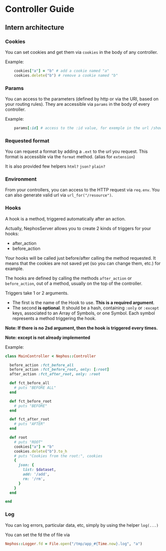 # Controller Guide

## Intern architecture

### Cookies
You can set cookies and get them via ``cookies`` in the body of any controller.

Example:
```ruby
    cookies["a"] = "b" # add a cookie named "a"
    cookies.delete("b") # remove a cookie named "b"
```


### Params
You can access to the parameters (defined by http or via the URI, based on your
routing rules).
They are accessible via ``params`` in the body of every controller.

Example:
```ruby
    params[:id] # access to the :id value, for exemple in the url /show/:id
```

### Requested format
You can request a format by adding a ``.ext`` to the url you request.
This format is accessible via the ``format`` method. (alias for ``extension``)

It is also provided few helpers ``html?`` ``json?`` ``plain?``


### Environment
From your controllers, you can access to the HTTP request via ``req.env``.
You can also generate valid url via ``url_for("/resource")``.

### Hooks
A hook is a method, triggered automatically after an action.

Actually, NephosServer allows you to create 2 kinds of triggers for your hooks:

- after_action
- before_action

Your hooks will be called just before/after calling the method requested.
It means that the cookies are not saved yet (so you can change them, etc.) for example.

The hooks are defined by calling the methods ``after_action`` or
``before_action``, out of a method, usually on the top of the controller.

Triggers take 1 or 2 arguments.
- The first is the name of the Hook to use. **This is a required argument**.
- The second **is optional**. It should be a hash, containing ``:only`` or ``:except``
  keys, associated to an Array of Symbols, or one Symbol. Each symbol represents
  a method triggering the hook.

**Note: If there is no 2sd argument, then the hook is triggered every times.**

**Note: except is not already implemented**

Example:
```ruby
class MainController < Nephos::Controller

  before_action :fct_before_all
  before_action :fct_before_root, only: [:root]
  after_action :fct_after_root, only: :root

  def fct_before_all
    # puts "BEFORE ALL"
  end

  def fct_before_root
    # puts "BEFORE"
  end

  def fct_after_root
    # puts "AFTER"
  end

  def root
    # puts "ROOT"
    cookies["a"] = "b"
    cookies.delete("b").to_h
    # puts "Cookies from the root:", cookies
    {
      json: {
        list: $dataset,
        add: '/add',
        rm: '/rm',
      }
    }
  end

end
```

### Log
You can log errors, particular data, etc, simply by using the helper ```log(...)```

You can set the fd the of file via
```ruby
Nephos::Logger.fd = File.open("/tmp/app_#{Time.now}.log", "a")
```
